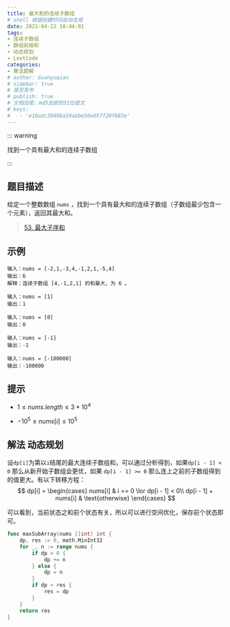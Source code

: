 ```yaml
---
title: 最大和的连续子数组
# shell 根据创建时间自动生成
date: 2021-04-22 10:44:01
tags:
- 连续子数组
- 数组前缀和
- 动态规划
- LeetCode
categories:
- 算法题解
# author: Guanyuqian
# sidebar: true
# 是否发布
# publish: true
# 文档加密，md5加密的32位密文
# keys:
# 	- 'e10adc3949ba59abbe56e057f20f883e'
---
```


::: warning

找到一个具有最大和的连续子数组

:::

<!-- more -->

## 题目描述

给定一个整数数组 `nums` ，找到一个具有最大和的连续子数组（子数组最少包含一个元素），返回其最大和。



> [53. 最大子序和](https://leetcode-cn.com/problems/maximum-subarray/)

## 示例

```
输入：nums = [-2,1,-3,4,-1,2,1,-5,4]
输出：6
解释：连续子数组 [4,-1,2,1] 的和最大，为 6 。

输入：nums = [1]
输出：1

输入：nums = [0]
输出：0

输入：nums = [-1]
输出：-1

输入：nums = [-100000]
输出：-100000
```



## 提示

- $1 \le nums.length \le 3 * 10^4$

- $-10^5 \le nums[i] \le 10^5$

  

## 解法 动态规划

设`dp[i]`为第以`i`结尾的最大连续子数组和，可以通过分析得到，如果`dp[i - 1] < 0` 那么从新开始子数组会更优，如果 `dp[i - 1] >= 0` 那么连上之前的子数组得到的值更大。有以下转移方程： 
$$
dp[i] = 
\begin{cases}
nums[i] & i == 0 \lor dp[i - 1] < 0\\
dp[i - 1] + nums[i] & \text{otherwise}
\end{cases}
$$



可以看到，当前状态之和前个状态有关，所以可以进行空间优化，保存前个状态即可。


```go
func maxSubArray(nums []int) int {
    dp, res := 0, math.MinInt32
    for _, n := range nums {
        if dp > 0 {
            dp += n
        } else {
            dp = n
        }
        if dp > res {
            res = dp
        }
    }
    return res
}
```

